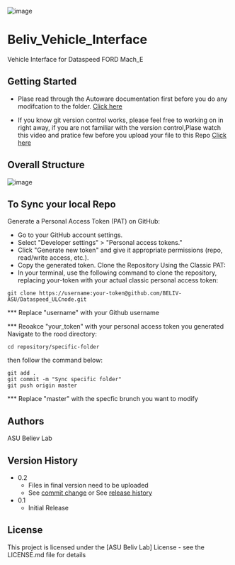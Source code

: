 ![image](https://github.com/BELIV-ASU/Dataspeed_ULCnode/assets/123104450/7e3014ab-a083-433e-be22-6e1f3d1b9a2b)

# Beliv_Vehicle_Interface

Vehicle Interface for Dataspeed FORD Mach_E

## Getting Started

* Plase read through the Autoware documentation first before you do any modifcation to the folder. [Click here](https://autowarefoundation.github.io/autoware-documentation/main/how-to-guides/integrating-autoware/overview/#3-create-a-vehicle_interface-package)

* If you know git version control works, please feel free to working on in right away, if you are not familiar with the version control,Plase watch this video and pratice few before you upload your file to this Repo [Click here](https://www.youtube.com/watch?v=USjZcfj8yxE)

## Overall Structure
![image](https://github.com/BELIV-ASU/Dataspeed_ULCnode/assets/123104450/73878cb2-976a-4372-9162-225c3325fa80)

## To Sync your local Repo

Generate a Personal Access Token (PAT) on GitHub:
* Go to your GitHub account settings.
* Select "Developer settings" > "Personal access tokens."
* Click "Generate new token" and give it appropriate permissions (repo, read/write access, etc.).
* Copy the generated token.
Clone the Repository Using the Classic PAT:
* In your terminal, use the following command to clone the repository, replacing your-token with your actual classic personal access token:
```
git clone https://username:your-token@github.com/BELIV-ASU/Dataspeed_ULCnode.git
```
*** Replace "username" with your Github username

*** Reoakce "your_token" with your personal access token you generated
Navigate to the rood directory:
```
cd repository/specific-folder
```
then follow the command below:
```
git add .
git commit -m "Sync specific folder"
git push origin master
```
*** Replace "master" with the specfic brunch you want to modify

## Authors

ASU Believ Lab

## Version History

* 0.2
    * Files in final version need to be uploaded
    * See [commit change]() or See [release history]()
* 0.1
    * Initial Release

## License

This project is licensed under the [ASU Beliv Lab] License - see the LICENSE.md file for details
